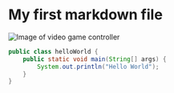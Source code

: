 # My first markdown file
 ![Image of video game controller](https://media.direct.playstation.com/is/image/sierialto/DualSense-30-Hero-1?$Background_Large$)

``` java
public class helloWorld {
    public static void main(String[] args) {
        System.out.println("Hello World");
    }
}
```
